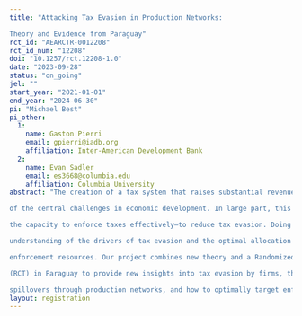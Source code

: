 ```yaml
---
title: "Attacking Tax Evasion in Production Networks:
Theory and Evidence from Paraguay"
rct_id: "AEARCTR-0012208"
rct_id_num: "12208"
doi: "10.1257/rct.12208-1.0"
date: "2023-09-28"
status: "on_going"
jel: ""
start_year: "2021-01-01"
end_year: "2024-06-30"
pi: "Michael Best"
pi_other:
  1:
    name: Gaston Pierri
    email: gpierri@iadb.org
    affiliation: Inter-American Development Bank
  2:
    name: Evan Sadler
    email: es3668@columbia.edu
    affiliation: Columbia University
abstract: "The creation of a tax system that raises substantial revenues efficiently and equitably is one
of the central challenges in economic development. In large part, this relies on the creation of
the capacity to enforce taxes effectively—to reduce tax evasion. Doing this requires a detailed
understanding of the drivers of tax evasion and the optimal allocation of extremely scarce tax
enforcement resources. Our project combines new theory and a Randomized Controlled Trial
(RCT) in Paraguay to provide new insights into tax evasion by firms, the strength of enforcement
spillovers through production networks, and how to optimally target enforcement activities."
layout: registration
---
```


